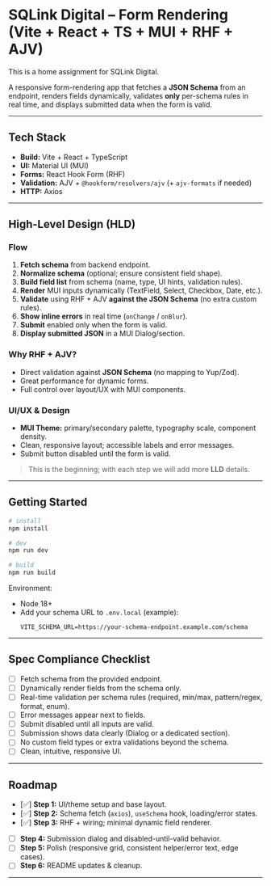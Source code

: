 # SQLink Digital – Form Rendering (Vite + React + TS + MUI + RHF + AJV)

This is a home assignment for SQLink Digital.

A responsive form-rendering app that fetches a **JSON Schema** from an endpoint, renders fields dynamically, validates **only** per-schema rules in real time, and displays submitted data when the form is valid.

---

## Tech Stack

- **Build:** Vite + React + TypeScript
- **UI:** Material UI (MUI)
- **Forms:** React Hook Form (RHF)
- **Validation:** AJV + `@hookform/resolvers/ajv` (+ `ajv-formats` if needed)
- **HTTP:** Axios

---

## High-Level Design (HLD)

### Flow

1. **Fetch schema** from backend endpoint.
2. **Normalize schema** (optional; ensure consistent field shape).
3. **Build field list** from schema (name, type, UI hints, validation rules).
4. **Render** MUI inputs dynamically (TextField, Select, Checkbox, Date, etc.).
5. **Validate** using RHF + AJV **against the JSON Schema** (no extra custom rules).
6. **Show inline errors** in real time (`onChange` / `onBlur`).
7. **Submit** enabled only when the form is valid.
8. **Display submitted JSON** in a MUI Dialog/section.

### Why RHF + AJV?

- Direct validation against **JSON Schema** (no mapping to Yup/Zod).
- Great performance for dynamic forms.
- Full control over layout/UX with MUI components.

### UI/UX & Design

- **MUI Theme:** primary/secondary palette, typography scale, component density.
- Clean, responsive layout; accessible labels and error messages.
- Submit button disabled until the form is valid.

> This is the beginning; with each step we will add more **LLD** details.

---

## Getting Started

```bash
# install
npm install

# dev
npm run dev

# build
npm run build
```

Environment:

- Node 18+
- Add your schema URL to `.env.local` (example):
  ```
  VITE_SCHEMA_URL=https://your-schema-endpoint.example.com/schema
  ```

---

## Spec Compliance Checklist

- [ ] Fetch schema from the provided endpoint.
- [ ] Dynamically render fields from the schema only.
- [ ] Real-time validation per schema rules (required, min/max, pattern/regex, format, enum).
- [ ] Error messages appear next to fields.
- [ ] Submit disabled until all inputs are valid.
- [ ] Submission shows data clearly (Dialog or a dedicated section).
- [ ] No custom field types or extra validations beyond the schema.
- [ ] Clean, intuitive, responsive UI.

---

## Roadmap

- [✅] **Step 1:** UI/theme setup and base layout.
- [✅] **Step 2:** Schema fetch (`axios`), `useSchema` hook, loading/error states.
- [✅] **Step 3:** RHF + wiring; minimal dynamic field renderer.
- [ ] **Step 4:** Submission dialog and disabled-until-valid behavior.
- [ ] **Step 5:** Polish (responsive grid, consistent helper/error text, edge cases).
- [ ] **Step 6:** README updates & cleanup.

---
